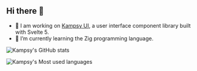 ## Hi there 👋

- 🔭 I am working on [Kampsy UI](https://ui.kampsy.xyz), a user interface component library built with Svelte 5.
- 🌱 I’m currently learning the Zig programming language.

![Kampsy's GitHub stats](https://github-readme-stats.vercel.app/api?username=kampsy&show_icons=true&theme=dracula) 

![Kampsy's Most used languages](https://github-readme-stats.vercel.app/api/top-langs?username=kampsy&show_icons=true&count_private=true&layout=compact&theme=dracula)

<!--
**kampsy/kampsy** is a ✨ _special_ ✨ repository because its `README.md` (this file) appears on your GitHub profile.

Here are some ideas to get you started:

- 🔭 I’m currently working on ...
- 🌱 I’m currently learning ...
- 👯 I’m looking to collaborate on ...
- 🤔 I’m looking for help with ...
- 💬 Ask me about ...
- 📫 How to reach me: ...
- 😄 Pronouns: ...
- ⚡ Fun fact: ...
-->
